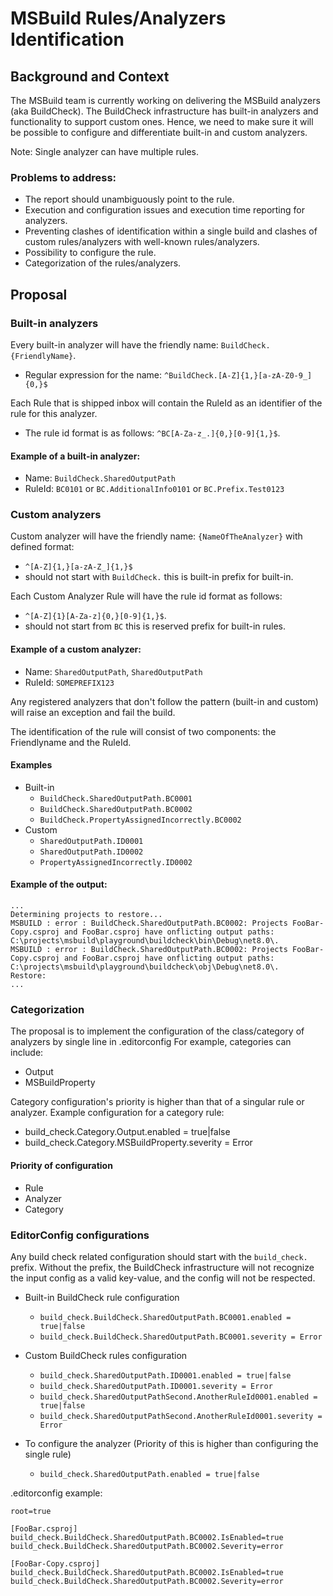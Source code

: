 # MSBuild Rules/Analyzers Identification

## Background and Context

The MSBuild team is currently working on delivering the MSBuild analyzers (aka BuildCheck). The BuildCheck infrastructure has built-in analyzers and functionality to support custom ones. Hence, we need to make sure it will be possible to configure and differentiate built-in and custom analyzers.

Note: Single analyzer can have multiple rules.

### Problems to address:
- The report should unambiguously point to the rule.
- Execution and configuration issues and execution time reporting for analyzers.
- Preventing clashes of identification within a single build and clashes of custom rules/analyzers with well-known rules/analyzers.
- Possibility to configure the rule.
- Categorization of the rules/analyzers.

## Proposal

### Built-in analyzers
Every built-in analyzer will have the friendly name: `BuildCheck.{FriendlyName}`.
- Regular expression for the name: `^BuildCheck.[A-Z]{1,}[a-zA-Z0-9_]{0,}$`

Each Rule that is shipped inbox will contain the RuleId as an identifier of the rule for this analyzer. 
- The rule id format is as follows: `^BC[A-Za-z_.]{0,}[0-9]{1,}$`.

#### Example of a built-in analyzer:
- Name: `BuildCheck.SharedOutputPath`
- RuleId: `BC0101` or `BC.AdditionalInfo0101` or `BC.Prefix.Test0123`

### Custom analyzers
Custom analyzer will have the friendly name: `{NameOfTheAnalyzer}` with defined format: 
- `^[A-Z]{1,}[a-zA-Z_]{1,}$`
- should not start with `BuildCheck.` this is built-in prefix for built-in.

Each Custom Analyzer Rule will have the rule id format as follows:
- `^[A-Z]{1}[A-Za-z]{0,}[0-9]{1,}$`. 
- should not start from `BC` this is reserved prefix for built-in rules.

#### Example of a custom analyzer:
- Name: `SharedOutputPath`, `SharedOutputPath` 
- RuleId: `SOMEPREFIX123`

Any registered analyzers that don't follow the pattern (built-in and custom) will raise an exception and fail the build.

The identification of the rule will consist of two components: the Friendlyname and the RuleId.

#### Examples 
- Built-in
    - `BuildCheck.SharedOutputPath.BC0001`
    - `BuildCheck.SharedOutputPath.BC0002`
    - `BuildCheck.PropertyAssignedIncorrectly.BC0002`
- Custom
    - `SharedOutputPath.ID0001`
    - `SharedOutputPath.ID0002`
    - `PropertyAssignedIncorrectly.ID0002`

#### Example of the output:
```
...
Determining projects to restore...
MSBUILD : error : BuildCheck.SharedOutputPath.BC0002: Projects FooBar-Copy.csproj and FooBar.csproj have onflicting output paths: C:\projects\msbuild\playground\buildcheck\bin\Debug\net8.0\.
MSBUILD : error : BuildCheck.SharedOutputPath.BC0002: Projects FooBar-Copy.csproj and FooBar.csproj have onflicting output paths: C:\projects\msbuild\playground\buildcheck\obj\Debug\net8.0\.
Restore:
...
```

### Categorization
The proposal is to implement the configuration of the class/category of analyzers by single line in .editorconfig
For example, categories can include:
- Output
- MSBuildProperty

Category configuration's priority is higher than that of a singular rule or analyzer.
Example configuration for a category rule:
- build_check.Category.Output.enabled = true|false
- build_check.Category.MSBuildProperty.severity = Error

#### Priority of configuration

- Rule
- Analyzer
- Category


### EditorConfig configurations

Any build check related configuration should start with the `build_check.` prefix. Without the prefix, the BuildCheck infrastructure will not recognize the input config as a valid key-value, and the config will not be respected.

- Built-in BuildCheck rule configuration
    - `build_check.BuildCheck.SharedOutputPath.BC0001.enabled = true|false`
    - `build_check.BuildCheck.SharedOutputPath.BC0001.severity = Error`

- Custom BuildCheck rules configuration
    - `build_check.SharedOutputPath.ID0001.enabled = true|false`
    - `build_check.SharedOutputPath.ID0001.severity = Error`
    - `build_check.SharedOutputPathSecond.AnotherRuleId0001.enabled = true|false`
    - `build_check.SharedOutputPathSecond.AnotherRuleId0001.severity = Error`

- To configure the analyzer (Priority of this is higher than configuring the single rule)
    -  `build_check.SharedOutputPath.enabled = true|false`

.editorconfig example:

```
root=true

[FooBar.csproj]
build_check.BuildCheck.SharedOutputPath.BC0002.IsEnabled=true
build_check.BuildCheck.SharedOutputPath.BC0002.Severity=error

[FooBar-Copy.csproj]
build_check.BuildCheck.SharedOutputPath.BC0002.IsEnabled=true
build_check.BuildCheck.SharedOutputPath.BC0002.Severity=error
```